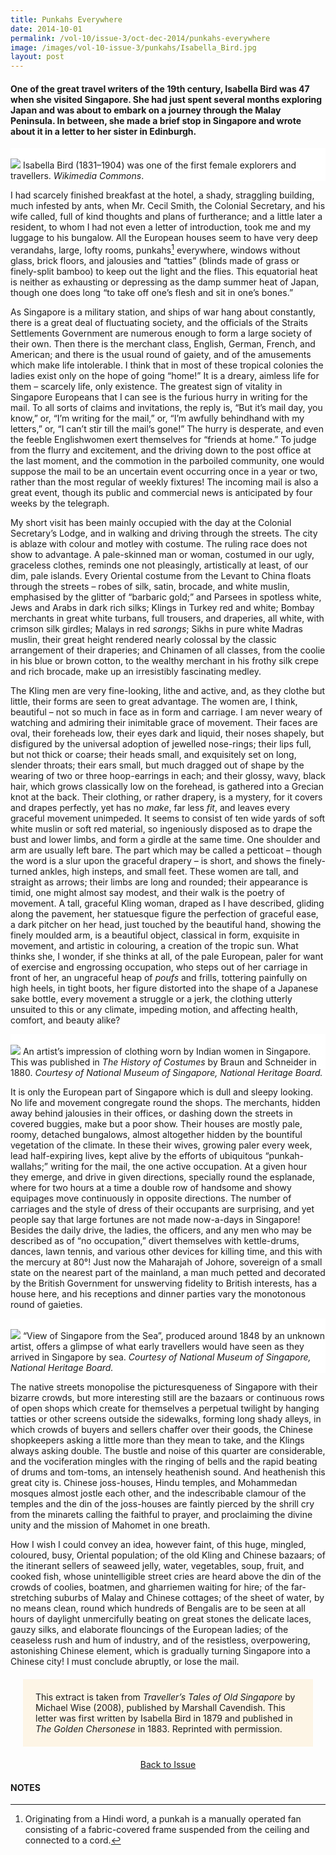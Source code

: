```yaml
---
title: Punkahs Everywhere
date: 2014-10-01
permalink: /vol-10/issue-3/oct-dec-2014/punkahs-everywhere
image: /images/vol-10-issue-3/punkahs/Isabella_Bird.jpg
layout: post
---
```

#### One of the great travel writers of the 19th century, Isabella Bird was 47 when she visited Singapore. She had just spent several months exploring Japan and was about to embark on a journey through the Malay Peninsula. In between, she made a brief stop in Singapore and wrote about it in a letter to her sister in Edinburgh.

<div style="background-color: white;">
<br/>
<img src="/images/vol-10-issue-3/punkahs/Isabella_Bird.jpg">
	Isabella Bird (1831–1904) was one of the first female explorers and travellers. <i>Wikimedia Commons</i>.
</div>

I had scarcely finished breakfast at the hotel, a shady, straggling building, much infested by ants, when Mr. Cecil Smith, the Colonial Secretary, and his wife called, full of kind thoughts and plans of furtherance; and a little later a resident, to whom I had not even a letter of introduction, took me and my luggage to his bungalow. All the European houses seem to have very deep verandahs, large, lofty rooms, punkahs[^1] everywhere, windows without glass, brick floors, and jalousies and “tatties” (blinds made of grass or finely-split bamboo) to keep out the light and the flies. This equatorial heat is neither as exhausting or depressing as the damp summer heat of Japan, though one does long “to take off one’s flesh and sit in one’s bones.”

As Singapore is a military station, and ships of war hang about constantly, there is a great deal of fluctuating society, and the officials of the Straits Settlements Government are numerous enough to form a large society of their own. Then there is the merchant class, English, German, French, and American; and there is the usual round of gaiety, and of the amusements which make life intolerable. I think that in most of these tropical colonies the ladies exist only on the hope of going “home!” It is a dreary, aimless life for them – scarcely life, only existence. The greatest sign of vitality in Singapore Europeans that I can see is the furious hurry in writing for the mail. To all sorts of claims and invitations, the reply is, “But it’s mail day, you know,” or, “I’m writing for the mail,” or, “I’m awfully behindhand with my letters,” or, “I can’t stir till the mail’s gone!” The hurry is desperate, and even the feeble Englishwomen exert themselves for “friends at home.” To judge from the flurry and excitement, and the driving down to the post office at the last moment, and the commotion in the parboiled community, one would suppose the mail to be an uncertain event occurring once in a year or two, rather than the most regular of weekly fixtures! The incoming mail is also a great event, though its public and commercial news is anticipated by four weeks by the telegraph.

My short visit has been mainly occupied with the day at the Colonial Secretary’s Lodge, and in walking and driving through the streets. The city is ablaze with colour and motley with costume. The ruling race does not show to advantage. A pale-skinned man or woman, costumed in our ugly, graceless clothes, reminds one not pleasingly, artistically at least, of our dim, pale islands. Every Oriental costume from the Levant to China floats through the streets – robes of silk, satin, brocade, and white muslin, emphasised by the glitter of “barbaric gold;” and Parsees in spotless white, Jews and Arabs in dark rich silks; Klings in Turkey red and white; Bombay merchants in great white turbans, full trousers, and draperies, all white, with crimson silk girdles; Malays in red <i>sarongs</i>; Sikhs in pure white Madras muslin, their great height rendered nearly colossal by the classic arrangement of their draperies; and Chinamen of all classes, from the coolie in his blue or brown cotton, to the wealthy merchant in his frothy silk crepe and rich brocade, make up an irresistibly fascinating medley.

The Kling men are very fine-looking, lithe and active, and, as they clothe but little, their forms are seen to great advantage. The women are, I think, beautiful – not so much in face as in form and carriage. I am never weary of watching and admiring their inimitable grace of movement. Their faces are oval, their foreheads low, their eyes dark and liquid, their noses shapely, but disfigured by the universal adoption of jewelled nose-rings; their lips full, but not thick or coarse; their heads small, and exquisitely set on long, slender throats; their ears small, but much dragged out of shape by the wearing of two or three hoop-earrings in each; and their glossy, wavy, black hair, which grows classically low on the forehead, is gathered into a Grecian knot at the back. Their clothing, or rather drapery, is a mystery, for it covers and drapes perfectly, yet has no <i>make</i>, far less <i>fit</i>, and leaves every graceful movement unimpeded. It seems to consist of ten wide yards of soft white muslin or soft red material, so ingeniously disposed as to drape the bust and lower limbs, and form a girdle at the same time. One shoulder and arm are usually left bare. The part which may be called a petticoat – though the word is a slur upon the graceful drapery – is short, and shows the finely-turned ankles, high insteps, and small feet. These women are tall, and straight as arrows; their limbs are long and rounded; their appearance is timid, one might almost say modest, and their walk is the poetry of movement. A tall, graceful Kling woman, draped as I have described, gliding along the pavement, her statuesque figure the perfection of graceful ease, a dark pitcher on her head, just touched by the beautiful hand, showing the finely moulded arm, is a beautiful object, classical in form, exquisite in movement, and artistic in colouring, a creation of the tropic sun. What thinks she, I wonder, if she thinks at all, of the pale European, paler for want of exercise and engrossing occupation, who steps out of her carriage in front of her, an ungraceful heap of <i>poufs</i> and frills, tottering painfully on high heels, in tight boots, her figure distorted into the shape of a Japanese sake bottle, every movement a struggle or a jerk, the clothing utterly unsuited to this or any climate, impeding motion, and affecting health, comfort, and beauty alike?

<div style="background-color: white;">
<br/>
<img src="/images/vol-10-issue-3/punkahs/indian_women.jpg">
An artist’s impression of clothing worn by Indian women in Singapore. This was published in <i>The History of Costumes</i> by Braun and Schneider in 1880. <i>Courtesy of National Museum of Singapore, National Heritage Board.</i></div>

It is only the European part of Singapore which is dull and sleepy looking. No life and movement congregate round the shops. The merchants, hidden away behind jalousies in their offices, or dashing down the streets in covered buggies, make but a poor show. Their houses are mostly pale, roomy, detached bungalows, almost altogether hidden by the bountiful vegetation of the climate. In these their wives, growing paler every week, lead half-expiring lives, kept alive by the efforts of ubiquitous “punkah-wallahs;” writing for the mail, the one active occupation. At a given hour they emerge, and drive in given directions, specially round the esplanade, where for two hours at a time a double row of handsome and showy equipages move continuously in opposite directions. The number of carriages and the style of dress of their occupants are surprising, and yet people say that large fortunes are not made now-a-days in Singapore! Besides the daily drive, the ladies, the officers, and any men who may be described as of “no occupation,” divert themselves with kettle-drums, dances, lawn tennis, and various other devices for killing time, and this with the mercury at 80°! Just now the Maharajah of Johore, sovereign of a small state on the nearest part of the mainland, a man much petted and decorated by the British Government for unswerving fidelity to British interests, has a house here, and his receptions and dinner parties vary the monotonous round of gaieties.

<div style="background-color: white;">
<br/>
<img src="/images/vol-10-issue-3/punkahs/view_of_sg_from_sea.jpg">
“View of Singapore from the Sea”, produced around 1848 by an unknown artist, offers a glimpse of what early travellers would have seen as they arrived in Singapore by sea. <i>Courtesy of National Museum of Singapore, National Heritage Board.</i></div>

The native streets monopolise the picturesqueness of Singapore with their bizarre crowds, but more interesting still are the bazaars or continuous rows of open shops which create for themselves a perpetual twilight by hanging tatties or other screens outside the sidewalks, forming long shady alleys, in which crowds of buyers and sellers chaffer over their goods, the Chinese shopkeepers asking a little more than they mean to take, and the Klings always asking double. The bustle and noise of this quarter are considerable, and the vociferation mingles with the ringing of bells and the rapid beating of drums and tom-toms, an intensely heathenish sound. And heathenish this great city is. Chinese joss-houses, Hindu temples, and Mohammedan mosques almost jostle each other, and the indescribable clamour of the temples and the din of the joss-houses are faintly pierced by the shrill cry from the minarets calling the faithful to prayer, and proclaiming the divine unity and the mission of Mahomet in one breath.

How I wish I could convey an idea, however faint, of this huge, mingled, coloured, busy, Oriental population; of the old Kling and Chinese bazaars; of the itinerant sellers of seaweed jelly, water, vegetables, soup, fruit, and cooked fish, whose unintelligible street cries are heard above the din of the crowds of coolies, boatmen, and gharriemen waiting for hire; of the far-stretching suburbs of Malay and Chinese cottages; of the sheet of water, by no means clean, round which hundreds of Bengalis are to be seen at all hours of daylight unmercifully beating on great stones the delicate laces, gauzy silks, and elaborate flouncings of the European ladies; of the ceaseless rush and hum of industry, and of the resistless, overpowering, astonishing Chinese element, which is gradually turning Singapore into a Chinese city! I must conclude abruptly, or lose the mail.

<div style="background-colour:#fff6ba; padding:20px; margin: 20px; background: #FDF5E6">
This extract is taken from <i>Traveller’s Tales of Old Singapore</i> by Michael Wise (2008), published by Marshall Cavendish. This letter was first written by Isabella Bird in 1879 and published in <i>The Golden Chersonese</i> in 1883. Reprinted with permission.</div>

<a href="https://biblioasia.nlb.gov.sg/vol-10/issue-3/oct-dec-2014/"><center>Back to Issue</center></a>

#### **NOTES**

[^1]: Originating from a Hindi word, a punkah is a manually operated fan consisting of a fabric-covered frame suspended from the ceiling and connected to a cord.